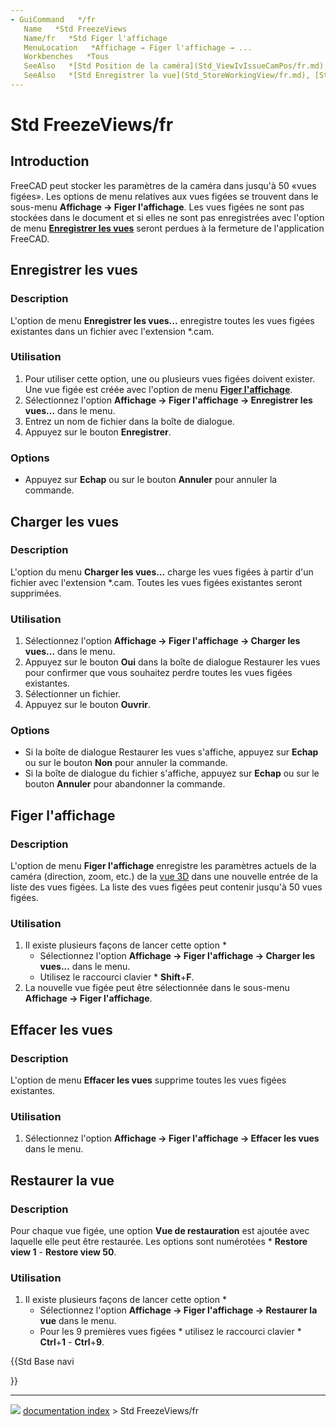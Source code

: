 ```yaml
---
- GuiCommand   */fr
   Name   *Std FreezeViews
   Name/fr   *Std Figer l'affichage
   MenuLocation   *Affichage → Figer l'affichage → ...
   Workbenches   *Tous
   SeeAlso   *[Std Position de la caméra](Std_ViewIvIssueCamPos/fr.md)
   SeeAlso   *[Std Enregistrer la vue](Std_StoreWorkingView/fr.md), [Std Rappel de vue](Std_RecallWorkingView/fr.md), [Std Position de la caméra](Std_ViewIvIssueCamPos/fr.md)
---
```


# Std FreezeViews/fr


</div>

## Introduction

FreeCAD peut stocker les paramètres de la caméra dans jusqu\'à 50 «vues figées». Les options de menu relatives aux vues figées se trouvent dans le sous-menu **Affichage → Figer l'affichage**. Les vues figées ne sont pas stockées dans le document et si elles ne sont pas enregistrées avec l\'option de menu **[Enregistrer les vues](#Enregistrer_les_vues.md)** seront perdues à la fermeture de l\'application FreeCAD.

## Enregistrer les vues 

### Description

L\'option de menu **Enregistrer les vues\...** enregistre toutes les vues figées existantes dans un fichier avec l\'extension \*.cam.

### Utilisation

1.  Pour utiliser cette option, une ou plusieurs vues figées doivent exister. Une vue figée est créée avec l\'option de menu **[Figer l\'affichage](#Figer_l.27affichage.md)**.
2.  Sélectionnez l\'option **Affichage → Figer l'affichage → Enregistrer les vues...** dans le menu.
3.  Entrez un nom de fichier dans la boîte de dialogue.
4.  Appuyez sur le bouton **Enregistrer**.

### Options

-   Appuyez sur **Echap** ou sur le bouton **Annuler** pour annuler la commande.

## Charger les vues 

### Description 

L\'option du menu **Charger les vues\...** charge les vues figées à partir d\'un fichier avec l\'extension \*.cam. Toutes les vues figées existantes seront supprimées.

### Utilisation 

1.  Sélectionnez l\'option **Affichage → Figer l'affichage → Charger les vues...** dans le menu.
2.  Appuyez sur le bouton **Oui** dans la boîte de dialogue Restaurer les vues pour confirmer que vous souhaitez perdre toutes les vues figées existantes.
3.  Sélectionner un fichier.
4.  Appuyez sur le bouton **Ouvrir**.

### Options 

-   Si la boîte de dialogue Restaurer les vues s\'affiche, appuyez sur **Echap** ou sur le bouton **Non** pour annuler la commande.
-   Si la boîte de dialogue du fichier s\'affiche, appuyez sur **Echap** ou sur le bouton **Annuler** pour abandonner la commande.

## Figer l\'affichage 

### Description 

L\'option de menu **Figer l\'affichage** enregistre les paramètres actuels de la caméra (direction, zoom, etc.) de la [vue 3D](3D_view/fr.md) dans une nouvelle entrée de la liste des vues figées. La liste des vues figées peut contenir jusqu\'à 50 vues figées.

### Utilisation 

1.  Il existe plusieurs façons de lancer cette option    *
    -   Sélectionnez l\'option **Affichage → Figer l'affichage → Charger les vues...** dans le menu.
    -   Utilisez le raccourci clavier    * **Shift**+**F**.
2.  La nouvelle vue figée peut être sélectionnée dans le sous-menu **Affichage → Figer l'affichage**.

## Effacer les vues 

### Description 

L\'option de menu **Effacer les vues** supprime toutes les vues figées existantes.

### Utilisation 

1.  Sélectionnez l\'option **Affichage → Figer l'affichage → Effacer les vues** dans le menu.

## Restaurer la vue 

### Description 

Pour chaque vue figée, une option **Vue de restauration** est ajoutée avec laquelle elle peut être restaurée. Les options sont numérotées   * **Restore view 1** - **Restore view 50**.

### Utilisation 

1.  Il existe plusieurs façons de lancer cette option    *
    -   Sélectionnez l\'option **Affichage → Figer l'affichage → Restaurer la vue** dans le menu.
    -   Pour les 9 premières vues figées   * utilisez le raccourci clavier    * **Ctrl**+**1** - **Ctrl**+**9**.





{{Std Base navi

}}



---
![](images/Right_arrow.png) [documentation index](../README.md) > Std FreezeViews/fr
